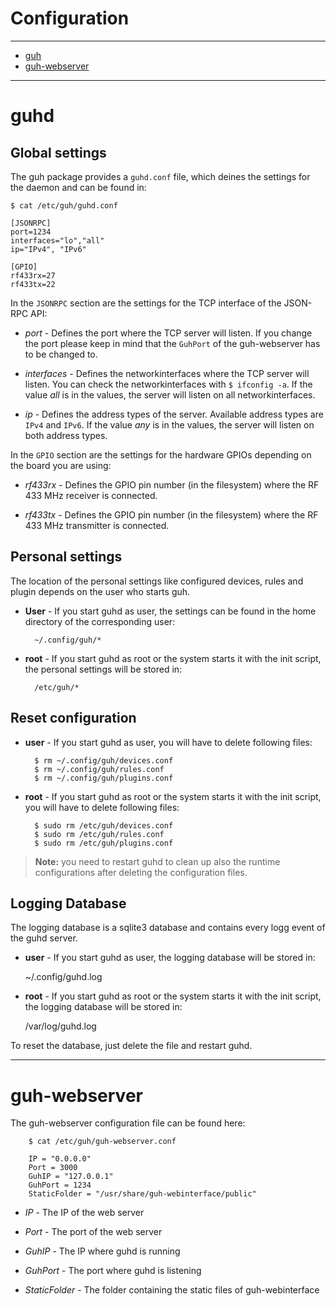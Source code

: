 # Configuration
--------------------------------------------
* [guh](https://github.com/guh/guh/wiki/Configuration#guh)
* [guh-webserver](https://github.com/guh/guh/wiki/Configuration#guh-webserver) 

--------------------------------------------
# guhd

## Global settings
The guh package provides a `guhd.conf` file, which deines the settings for the daemon and can be found in:

    $ cat /etc/guh/guhd.conf

    [JSONRPC]
    port=1234
    interfaces="lo","all"
    ip="IPv4", "IPv6"

    [GPIO]
    rf433rx=27
    rf433tx=22


In the `JSONRPC` section are the settings for the TCP interface of the JSON-RPC API: 

* *port* - Defines the port where the TCP server will listen. If you change the port please keep in mind that the `GuhPort` of the guh-webserver has to be changed to.

* *interfaces* - Defines the networkinterfaces where the TCP server will listen. You can check the networkinterfaces with `$ ifconfig -a`. If the value *all* is in the values, the server will listen on all networkinterfaces. 

* *ip* - Defines the address types of the server. Available address types are `IPv4` and `IPv6`. If the value *any* is in the values, the server will listen on both address types. 

In the `GPIO` section are the settings for the hardware GPIOs depending on the board you are using:

* *rf433rx* - Defines the GPIO pin number (in the filesystem) where the RF 433 MHz receiver is connected. 

* *rf433tx* - Defines the GPIO pin number (in the filesystem) where the RF 433 MHz transmitter is connected.

## Personal settings

The location of the personal settings like configured devices, rules and plugin depends on the user who starts guh.

* **User** - If you start guhd as user, the settings can be found in the home directory of the corresponding user: 

        ~/.config/guh/*

* **root** -  If you start guhd as root or the system starts it with the init script, the personal settings will be stored in:

        /etc/guh/*


## Reset configuration
 
* **user** - If you start guhd as user, you will have to delete following files: 

        $ rm ~/.config/guh/devices.conf
        $ rm ~/.config/guh/rules.conf
        $ rm ~/.config/guh/plugins.conf

* **root** -  If you start guhd as root or the system starts it with the init script, you will have to delete following files:


        $ sudo rm /etc/guh/devices.conf
        $ sudo rm /etc/guh/rules.conf
        $ sudo rm /etc/guh/plugins.conf 

> **Note:** you need to restart guhd to clean up also the runtime configurations after deleting the configuration files.

## Logging Database

The logging database is a sqlite3 database and contains every logg event of the guhd server. 

* **user** - If you start guhd as user, the logging database will be stored in: 

    ~/.config/guhd.log

* **root** -  If you start guhd as root or the system starts it with the init script, the logging database will be stored in: 

    /var/log/guhd.log


To reset the database, just delete the file and restart guhd.

--------------------------------------------
# guh-webserver
The guh-webserver configuration file can be found here:

        $ cat /etc/guh/guh-webserver.conf

        IP = "0.0.0.0"
        Port = 3000
        GuhIP = "127.0.0.1"
        GuhPort = 1234
        StaticFolder = "/usr/share/guh-webinterface/public"


* *IP* - The IP of the web server

* *Port* - The port of the web server

* *GuhIP* - The IP where guhd is running

* *GuhPort* - The port where guhd is listening 

* *StaticFolder* - The folder containing the static files of guh-webinterface











